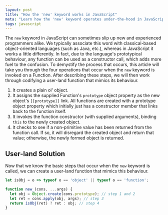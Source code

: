 ```yaml
---
layout: post
title: "How the 'new' keyword works in JavaScript"
meta: "Learn how the 'new' keyword operates under-the-hood in JavaScript with a clear, step-by-step explanation and a user-land implementation."
tags: javascript
---
```


The `new` keyword in JavaScript can sometimes slip up new and experienced programmers alike.
We typically associate this word with classical-based object-oriented languages (such as Java, etc.), whereas in JavaScript it works a little differently. <!--more-->
In fact, due to the language's prototypical behaviour, any function can be used as a constructor call, which adds more fuel to the confusion.
To demystify the process that occurs, this article will take you through the four operations that occur when the `new` keyword is invoked on a Function.
After describing these steps, we will then work through codifying a user-land function that mimics its behaviour.

1. It creates a plain ol' object.
2. It assigns the supplied Function's `prototype` object property as the new object's `[[prototype]]` link. All functions are created with a prototype object property which initially just has a constructor member that links back to the function itself.
3. It invokes the function constructor (with supplied arguments), binding `this` to the newly created object.
4. It checks to see if a non-primitive value has been returned from the function call. If so, it will disregard the created object and return that value; otherwise, the newly formed object is returned.

## User-land Solution

Now that we know the basic steps that occur when the `new` keyword is called, we can create a user-land function that mimics this behaviour.

```js
let isObj = o => typeof o == 'object' || typeof o == 'function';

function new_(cons, ...args) {
  let obj = Object.create(cons.prototype); // step 1 and 2
  let ret = cons.apply(obj, args); // step 3
  return isObj(ret) ? ret : obj; // step 4
}
```
